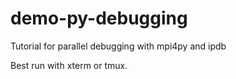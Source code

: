 # demo-py-debugging

Tutorial for parallel debugging with mpi4py and ipdb

Best run with xterm or tmux.



